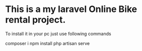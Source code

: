 
# This is a my laravel Online Bike rental project.

To install it in your pc just use following commands

composer i
npm install
php artisan serve
